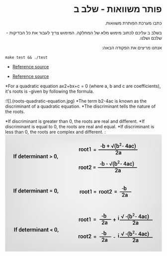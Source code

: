 <div dir="rtl" lang="he">

# פותר משוואות - שלב ב

כתבו מערכת הפותרת משוואות.

בשלב ב עליכם לכתוב מימוש מלא של המחלקה. 
המימוש צריך לעבור את כל הבדיקות - שלכם ושלנו.

אנחנו מריצים את הפקודה הבאה:

<div dir='ltr'>

	make test && ./test

</div>
</div>

* [Reference source](https://www.programiz.com/cpp-programming/examples/quadratic-roots)

* [Reference source](https://fahad-cprogramming.blogspot.com/2017/07/complex-numbers-class-cpp-example.html)

*For a quadratic equation ax2+bx+c = 0 (where a, b and c are coefficients), it's roots is 
	-given by following the formula.
	
:![].(roots-quadratic-equation.jpg)
*The term b2-4ac is known as the discriminant of a quadratic equation. 
*The discriminant tells the nature of the roots.

*If discriminant is greater than 0, the roots are real and different.
*If discriminant is equal to 0, the roots are real and equal.
*If discriminant is less than 0, the roots are complex and different.
:![](quadratic-equation-roots.jpg)


